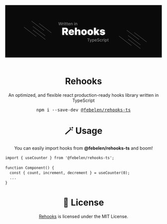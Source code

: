 <div align="center">
  <img src="./assets/banner.jpg" alt="rehooks" />
</div>

<br />

<div align="center">
  <h1>Rehooks</h1>
  <p>An optimized, and flexible react production-ready hooks library written in TypeScript</p>
</div>

<div align="center">
  <pre>npm i --save-dev <a href="https://www.npmjs.com/package/@febelen/rehooks-ts">@febelen/rehooks-ts</a></pre>
</div>

<h1 align="center">🪄 Usage</h1>
<p align="center">
You can easily import hooks from <b>@febelen/rehooks-ts</b> and boom!
</p>

```tsx
import { useCounter } from '@febelen/rehooks-ts';

function Component() {
  const { count, increment, decrement } = useCounter(0);
  ...
}
```

<h1 align="center">🧾 License</h1>

<p align="center">
<a href="https://www.npmjs.com/package/@febelen/rehooks-ts">Rehooks</a> is licensed under the MIT License.
</p>
